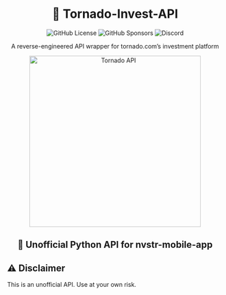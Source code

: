 <div align="center">

# 📌 Tornado-Invest-API

![GitHub License](https://img.shields.io/github/license/Patch-Code-Prosperity/Tornado-Invest-API)
![GitHub Sponsors](https://img.shields.io/github/sponsors/Cfomodz)
![Discord](https://img.shields.io/discord/425182625032962049)

A reverse-engineered API wrapper for tornado.com’s investment platform

<img src="https://github.com/user-attachments/assets/444090c8-d638-46d3-aa9e-a5eb6d7d9d38" alt="Tornado API" width="400"/>

## 🚀 Unofficial Python API for nvstr-mobile-app
</div>

## ⚠️ Disclaimer
This is an unofficial API. Use at your own risk.

